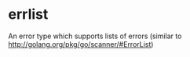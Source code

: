 errlist
=======

An error type which supports lists of errors (similar to http://golang.org/pkg/go/scanner/#ErrorList)